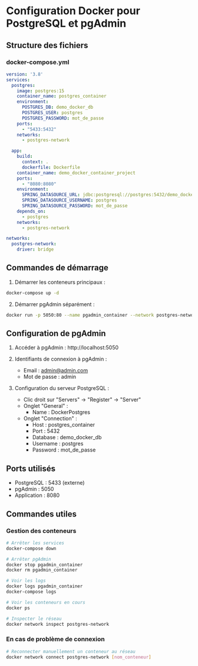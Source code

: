 # Configuration Docker pour PostgreSQL et pgAdmin

## Structure des fichiers

### docker-compose.yml
```yaml
version: '3.8'
services:
  postgres:
    image: postgres:15
    container_name: postgres_container
    environment:
      POSTGRES_DB: demo_docker_db
      POSTGRES_USER: postgres
      POSTGRES_PASSWORD: mot_de_passe
    ports:
      - "5433:5432"
    networks:
      - postgres-network

  app:
    build:
      context: .
      dockerfile: Dockerfile
    container_name: demo_docker_container_project
    ports:
      - "8080:8080"
    environment:
      SPRING_DATASOURCE_URL: jdbc:postgresql://postgres:5432/demo_docker_db
      SPRING_DATASOURCE_USERNAME: postgres
      SPRING_DATASOURCE_PASSWORD: mot_de_passe
    depends_on:
      - postgres
    networks:
      - postgres-network

networks:
  postgres-network:
    driver: bridge
```

## Commandes de démarrage

1. Démarrer les conteneurs principaux :
```bash
docker-compose up -d
```

2. Démarrer pgAdmin séparément :
```bash
docker run -p 5050:80 --name pgadmin_container --network postgres-network -e 'PGADMIN_DEFAULT_EMAIL=admin@admin.com' -e 'PGADMIN_DEFAULT_PASSWORD=admin' -d dpage/pgadmin4
```

## Configuration de pgAdmin

1. Accéder à pgAdmin : http://localhost:5050
2. Identifiants de connexion à pgAdmin :
   - Email : admin@admin.com
   - Mot de passe : admin

3. Configuration du serveur PostgreSQL :
   - Clic droit sur "Servers" → "Register" → "Server"
   - Onglet "General" :
     - Name : DockerPostgres
   - Onglet "Connection" :
     - Host : postgres_container
     - Port : 5432
     - Database : demo_docker_db
     - Username : postgres
     - Password : mot_de_passe

## Ports utilisés
- PostgreSQL : 5433 (externe)
- pgAdmin : 5050
- Application : 8080

## Commandes utiles

### Gestion des conteneurs
```bash
# Arrêter les services
docker-compose down

# Arrêter pgAdmin
docker stop pgadmin_container
docker rm pgadmin_container

# Voir les logs
docker logs pgadmin_container
docker-compose logs

# Voir les conteneurs en cours
docker ps

# Inspecter le réseau
docker network inspect postgres-network
```

### En cas de problème de connexion
```bash
# Reconnecter manuellement un conteneur au réseau
docker network connect postgres-network [nom_conteneur]
```
